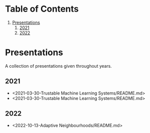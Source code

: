 
# Table of Contents

1.  [Presentations](#orgae89fa1)
    1.  [2021](#org5dadc60)
    2.  [2022](#orgf0b9b1a)


<a id="orgae89fa1"></a>

# Presentations

A collection of presentations given throughout years.


<a id="org5dadc60"></a>

## 2021

-   <2021-03-30-Trustable Machine Learning Systems/README.md>
-   <2021-03-30-Trustable Machine Learning Systems/README.md>


<a id="orgf0b9b1a"></a>

## 2022

-   <2022-10-13-Adaptive Neighbourhoods/README.md>

